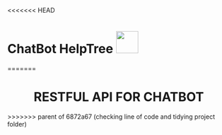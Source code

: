 <<<<<<< HEAD
<h1> ChatBot HelpTree <img src= "https://user-images.githubusercontent.com/72623174/120094357-1476c200-c14a-11eb-8b69-f87bb2f1268c.png"height ="50" width="50"/></h1>
=======
<h1 align="center"> RESTFUL API FOR CHATBOT</h1>
>>>>>>> parent of 6872a67 (checking line of code and tidying project folder)
